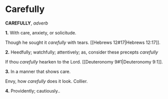 # Carefully

**CAREFULLY**, _adverb_

**1.** With care, anxiety, or solicitude.

Though he sought it _carefully_ with tears. [[Hebrews 12#17|Hebrews 12:17]].

**2.** Heedfully; watchfully; attentively; as, consider these precepts _carefully_

If thou _carefully_ hearken to the Lord. [[Deuteronomy 9#1|Deuteronomy 9:1]].

**3.** In a manner that shows care.

Envy, how _carefully_ does it look. Collier.

**4.** Providently; cautiously..